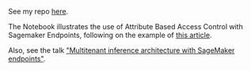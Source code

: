 See my repo [here](https://github.com/doitintl/abac-sagemaker).

The Notebook illustrates the use of Attribute Based Access Control with Sagemaker Endpoints, following on the example of [this article](https://aws.amazon.com/blogs/security/how-to-implement-saas-tenant-isolation-with-abac-and-aws-iam/).

Also, see the talk ["Multitenant inference architecture with SageMaker endpoints"](https://www.youtube.com/watch?v=BXp1uRHNA9o).

 

